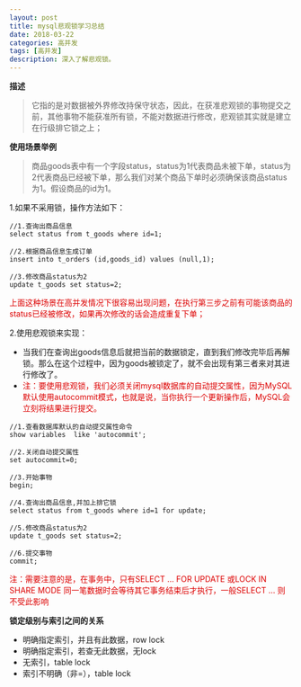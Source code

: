 ```yaml
---
layout: post
title: mysql悲观锁学习总结
date: 2018-03-22
categories: 高并发
tags: [高并发]
description: 深入了解悲观锁。
---
```


**描述**
> 它指的是对数据被外界修改持保守状态，因此，在获准悲观锁的事物提交之前，其他事物不能获准所有锁，不能对数据进行修改，悲观锁其实就是建立在行级排它锁之上；

**使用场景举例**
> 商品goods表中有一个字段status，status为1代表商品未被下单，status为2代表商品已经被下单，那么我们对某个商品下单时必须确保该商品status为1。假设商品的id为1。
  
1.如果不采用锁，操作方法如下：

```$xslt
//1.查询出商品信息
select status from t_goods where id=1;

//2.根据商品信息生成订单
insert into t_orders (id,goods_id) values (null,1);

//3.修改商品status为2
update t_goods set status=2;
```
<font color="#dd0000">上面这种场景在高并发情况下很容易出现问题，在执行第三步之前有可能该商品的status已经被修改，如果再次修改的话会造成重复下单；</font><br /> 

2.使用悲观锁来实现：
- 当我们在查询出goods信息后就把当前的数据锁定，直到我们修改完毕后再解锁。那么在这个过程中，因为goods被锁定了，就不会出现有第三者来对其进行修改了。
- <font color="#dd0000">注：要使用悲观锁，我们必须关闭mysql数据库的自动提交属性，因为MySQL默认使用autocommit模式，也就是说，当你执行一个更新操作后，MySQL会立刻将结果进行提交。</font><br /> 

```$xslt
//1.查看数据库默认的自动提交属性命令
show variables  like 'autocommit';

//2.关闭自动提交属性
set autocommit=0;

//3.开始事物
begin;

//4.查询出商品信息,并加上排它锁
select status from t_goods where id=1 for update;

//5.修改商品status为2
update t_goods set status=2;

//6.提交事物
commit;

```
<font color="#dd0000">注：需要注意的是，在事务中，只有SELECT ... FOR UPDATE 或LOCK IN SHARE MODE 同一笔数据时会等待其它事务结束后才执行，一般SELECT ... 则不受此影响</font>

**锁定级别与索引之间的关系**
- 明确指定索引，并且有此数据，row lock
- 明确指定索引，若查无此数据，无lock
- 无索引，table lock
- 索引不明确（非=），table lock



